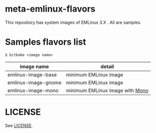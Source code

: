 # meta-emlinux-flavors
This repository has system images of EMLinux 3.X . All are samples.

# Samples flavors list
```
$ bitbake <image name>
```

|image name|detail|
|---|---|
|emlinux-image-base| minimum EMLinux image|
|emlinux-image-gnome| minimum EMLinux image|
|emlinux-image-mono| minimum EMLinux image with [Mono](https://gitlab.winehq.org/mono/mono)|

# LICENSE
See [LICENSE](LICENSE).
